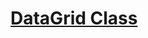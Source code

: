 
# [DataGrid Class](https://learn.microsoft.com/en-us/dotnet/api/system.windows.controls.datagrid?view=windowsdesktop-6.0)

